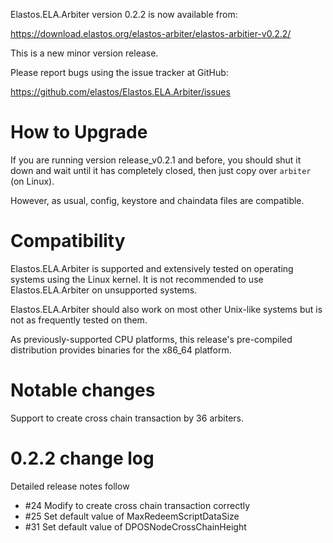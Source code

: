 Elastos.ELA.Arbiter version 0.2.2 is now available from:

  <https://download.elastos.org/elastos-arbiter/elastos-arbitier-v0.2.2/>

This is a new minor version release.

Please report bugs using the issue tracker at GitHub:

  <https://github.com/elastos/Elastos.ELA.Arbiter/issues>

How to Upgrade
==============

If you are running version release_v0.2.1 and before, you should shut it down and wait until
 it has completely closed, then just copy over `arbiter` (on Linux).

However, as usual, config, keystore and chaindata files are compatible.

Compatibility
==============

Elastos.ELA.Arbiter is supported and extensively tested on operating systems
using the Linux kernel. It is not recommended to use Elastos.ELA.Arbiter on
unsupported systems.

Elastos.ELA.Arbiter should also work on most other Unix-like systems but is not
as frequently tested on them.

As previously-supported CPU platforms, this release's pre-compiled
distribution provides binaries for the x86_64 platform.

Notable changes
===============

Support to create cross chain transaction by 36 arbiters.

0.2.2 change log
=================

Detailed release notes follow
 
- #24 Modify to create cross chain transaction correctly
- #25 Set default value of MaxRedeemScriptDataSize
- #31 Set default value of DPOSNodeCrossChainHeight
